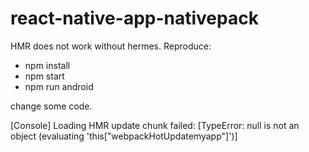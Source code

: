 # react-native-app-nativepack


HMR does not work without hermes.
Reproduce:
- npm install
- npm start
- npm run android

change some code.

[Console] Loading HMR update chunk failed: [TypeError: null is not an object (evaluating 'this["webpackHotUpdatemyapp"]')] 
